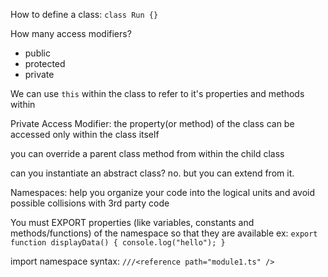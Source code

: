 

How to define a class:
```class Run {}```

How many access modifiers?
- public
- protected
- private

We can use ```this``` within the class to refer to it's properties and methods within

Private Access Modifier: the property(or method) of the class can be accessed only within the class itself

you can override a parent class method from within the child class

can you instantiate an abstract class? no. but you can extend from it. 

Namespaces: help you organize your code into the logical units and avoid possible collisions with 3rd party code

You must EXPORT properties (like variables, constants and methods/functions) of the namespace so that they are available
ex:
    ```
    export function displayData() {
        console.log("hello");
    }
    ```

import namespace syntax:
```///<reference path="module1.ts" />```
